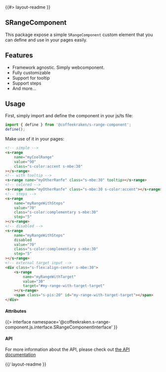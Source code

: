 <!--
/**
 * @name            README
 * @namespace       doc
 * @type            Markdown
 * @platform        md
 * @status          stable
 * @menu            Documentation           /doc/readme
 *
 * @since           2.0.0
 * @author    Olivier Bossel <olivier.bossel@gmail.com> (https://coffeekraken.io)
 */
-->

{{#> layout-readme }}

## SRangeComponent

This package expose a simple `SRangeComponent` custom element that you can define and use in your pages easily.

## Features

-   Framework agnostic. Simply webcomponent.
-   Fully customizable
-   Support for tooltip
-   Support steps
-   And more...

## Usage

First, simply import and define the component in your js/ts file:

```js
import { define } from '@coffeekraken/s-range-component';
define();
```

Make use of it in your pages:

```html
<!-- simple -->
<s-range
    name="myCoolRange"
    value="90"
    class="s-color:accent s-mbe:30"
></s-range>
<!-- with tooltip -->
<s-range name="myOtherRanfe" class="s-mbe:30" tooltip></s-range>
<!-- colored -->
<s-range name="myOtherRanfe" class="s-mbe:30 s-color:accent"></s-range>
<!-- steps -->
<s-range
    name="myRangeWithSteps"
    value="70"
    class="s-color:complementary s-mbe:30"
    step="5"
></s-range>
<!-- disabled -->
<s-range
    name="myRangeWithSteps"
    disabled
    value="70"
    class="s-color:complementary s-mbe:30"
    step="5"
></s-range>
<!-- external target input -->
<div class="s-flex:align-center s-mbe:30">
    <s-range
        name="myRangeWithTarget"
        value="30"
        target="#my-range-with-target-target"
    ></s-range>
    <span class="s-pis:20" id="my-range-with-target-target"></span>
</div>
```

#### Attributes

{{> interface namespace='@coffeekraken.s-range-component.js.interface.SRangeComponentInterface' }}

#### API

For more information about the API, please check out [the API documentation](/api/@coffeekraken.s-range-component.js.SRangeComponent)

{{/ layout-readme }}
